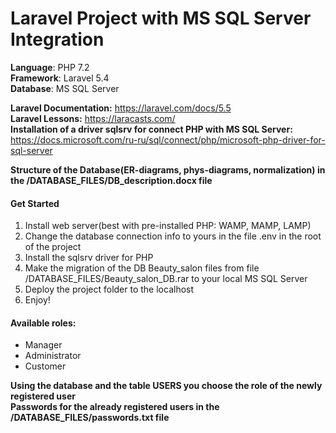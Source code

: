 # Laravel Project with MS SQL Server Integration
<b>Language</b>: PHP 7.2<br>
<b>Framework</b>: Laravel 5.4<br>
<b>Database</b>: MS SQL Server<br>

<b>Laravel Documentation:</b> https://laravel.com/docs/5.5<br>
<b>Laravel Lessons:</b> https://laracasts.com/<br>
<b>Installation of a driver sqlsrv for connect PHP with MS SQL Server:</b> https://docs.microsoft.com/ru-ru/sql/connect/php/microsoft-php-driver-for-sql-server
<br>

<b>Structure of the Database(ER-diagrams, phys-diagrams, normalization) in the /DATABASE_FILES/DB_description.docx file</b>

<h4>Get Started</h4>
<ol>
  <li>Install web server(best with pre-installed PHP: WAMP, MAMP, LAMP)</li>
  <li>Change the database connection info to yours in the file .env in the root of the project</li>
  <li>Install the sqlsrv driver for PHP</li>
  <li>Make the migration of the DB Beauty_salon files from file /DATABASE_FILES/Beauty_salon_DB.rar to your local MS SQL Server</li>
  <li>Deploy the project folder to the localhost</li>
  <li>Enjoy!</li>
</ol>

<h4>Available roles:</h4>
<ul>
  <li>Manager</li>
  <li>Administrator</li>
  <li>Customer</li>
</ul>
<b>Using the database and the table USERS you choose the role of the newly registered user</b><br>
<b>Passwords for the already registered users in the /DATABASE_FILES/passwords.txt file</b><br>

